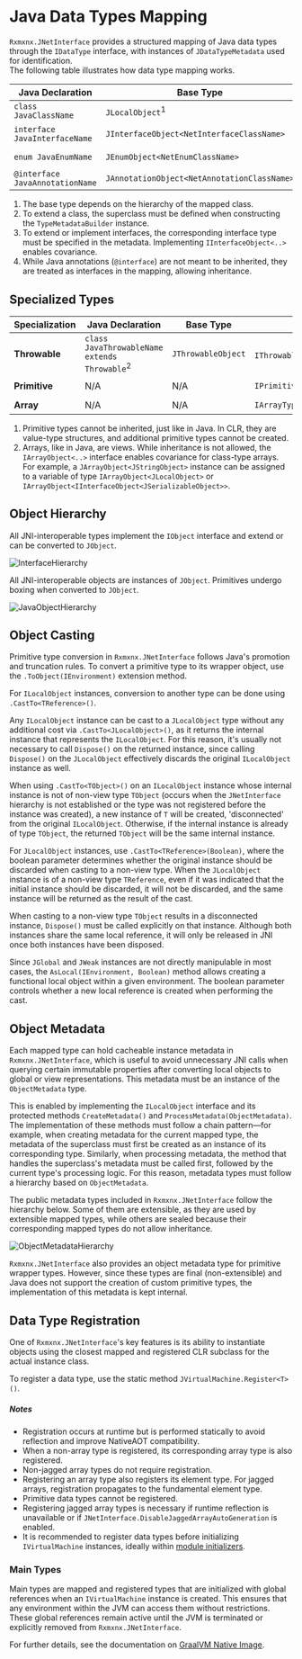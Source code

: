 # Java Data Types Mapping

`Rxmxnx.JNetInterface` provides a structured mapping of Java data types through the `IDataType` interface, with
instances of `JDataTypeMetadata` used for identification.  
The following table illustrates how data type mapping works.

| Java Declaration                | Base Type                                   | Interface                               | Metadata                                                                                    | Inheritance                                             |
|---------------------------------|---------------------------------------------|-----------------------------------------|---------------------------------------------------------------------------------------------|---------------------------------------------------------|
| `class JavaClassName`           | `JLocalObject`<sup>1</sup>                  | `IClassType<NetClassName>`              | `JClassTypeMetadata<NetClassName> { ClassName = package/JavaClassName }`                    | `: NetClassName`<sup>2</sup>                            |
| `interface JavaInterfaceName`   | `JInterfaceObject<NetInterfaceClassName>`   | `IInterfaceType<NetInterfaceClassName>` | `JInterfaceTypeMetadata<NetInterfaceClassName> { ClassName = package/JavaInterfaceName }`   | `: IInterfaceObject<NetInterfaceClassName>`<sup>3</sup> |
| `enum JavaEnumName`             | `JEnumObject<NetEnumClassName>`             | `IEnumType<NetEnumClassName>`           | `JEnumTypeMetadata<NetEnumClassName> { ClassName = package/JavaEnumName }`                  | N/A                                                     |
| `@interface JavaAnnotationName` | `JAnnotationObject<NetAnnotationClassName>` | `IInterfaceType<NetInterfaceClassName>` | `JInterfaceTypeMetadata<NetAnnotationClassName> { ClassName = package/JavaAnnotationName }` | N/A<sup>4</sup>                                         |

1. The base type depends on the hierarchy of the mapped class.
2. To extend a class, the superclass must be defined when constructing the `TypeMetadataBuilder` instance.
3. To extend or implement interfaces, the corresponding interface type must be specified in the metadata. Implementing
   `IInterfaceObject<..>` enables covariance.
4. While Java annotations (`@interface`) are not meant to be inherited, they are treated as interfaces in the mapping,
   allowing inheritance.

## Specialized Types

| Specialization | Java Declaration                                        | Base Type          | Interface                                           | Metadata                                               | Inheritance                           |
|----------------|---------------------------------------------------------|--------------------|-----------------------------------------------------|--------------------------------------------------------|---------------------------------------|
| **Throwable**  | `class JavaThrowableName extends Throwable`<sup>2</sup> | `JThrowableObject` | `IThrowableType<NetThrowableClassName>`<sup>2</sup> | `JThrowableTypeMetadata<NetThrowableClassName>`        | `: NetThrowableClassName`<sup>2</sup> |
| **Primitive**  | N/A                                                     | N/A                | `IPrimitiveType<..>`                                | `JPrimitiveType<..> { ClassName = JavaPrimitiveName }` | N/A<sup>1</sup>                       |
| **Array**      | N/A                                                     | N/A                | `IArrayType<JArrayObject<..>>`                      | `JArrayTypeMetadata`                                   | N/A<sup>2</sup>                       |

1. Primitive types cannot be inherited, just like in Java. In CLR, they are value-type structures, and additional
   primitive types cannot be created.
2. Arrays, like in Java, are views. While inheritance is not allowed, the `IArrayObject<..>` interface enables
   covariance for class-type arrays. For example, a `JArrayObject<JStringObject>` instance can be assigned to a variable
   of type `IArrayObject<JLocalObject>` or `IArrayObject<IInterfaceObject<JSerializableObject>>`.

## Object Hierarchy

All JNI-interoperable types implement the `IObject` interface and extend or can be converted to `JObject`.

![InterfaceHierarchy](https://github.com/user-attachments/assets/b7bc1605-ad6b-48fb-abf2-8e937a433809)

All JNI-interoperable objects are instances of `JObject`. Primitives undergo boxing when converted to `JObject`.

![JavaObjectHierarchy](https://github.com/user-attachments/assets/5957fc7d-2f3c-41cf-9cdf-be85939419c5)

## Object Casting

Primitive type conversion in `Rxmxnx.JNetInterface` follows Java's promotion and truncation rules. To convert a
primitive type to its wrapper object, use the `.ToObject(IEnvironment)` extension method.

For `ILocalObject` instances, conversion to another type can be done using `.CastTo<TReference>()`.

Any `ILocalObject` instance can be cast to a `JLocalObject` type without any additional cost via
`.CastTo<JLocalObject>()`, as it returns the internal instance that represents the `ILocalObject`. For this reason, it's
usually not necessary to call `Dispose()` on the returned instance, since calling `Dispose()` on the `JLocalObject`
effectively discards the original `ILocalObject` instance as well.

When using `.CastTo<TObject>()` on an `ILocalObject` instance whose internal instance is not of non-view type
`TObject` (occurs when the `JNetInterface` hierarchy is not established or the type was not registered before the
instance was created), a new instance of `T` will be created, 'disconnected' from the original `ILocalObject`.
Otherwise, if the internal instance is already of type `TObject`, the returned `TObject` will be the same internal
instance.

For `JLocalObject` instances, use `.CastTo<TReference>(Boolean)`, where the boolean parameter determines whether the
original instance should be discarded when casting to a non-view type. When the `JLocalObject` instance is of a non-view
type `TReference`, even if it was indicated that the initial instance should be discarded, it will not be discarded, and
the same instance will be returned as the result of the cast.

When casting to a non-view type `TObject` results in a disconnected instance, `Dispose()` must be called explicitly on
that instance. Although both instances share the same local reference, it will only be released in JNI once both
instances have been disposed.

Since `JGlobal` and `JWeak` instances are not directly manipulable in most cases, the `AsLocal(IEnvironment, Boolean)`
method allows creating a functional local object within a given environment. The boolean parameter controls whether a
new local reference is created when performing the cast.

## Object Metadata

Each mapped type can hold cacheable instance metadata in `Rxmxnx.JNetInterface`, which is useful to avoid unnecessary 
JNI calls when querying certain immutable properties after converting local objects to global or view representations. 
This metadata must be an instance of the `ObjectMetadata` type.

This is enabled by implementing the `ILocalObject` interface and its protected methods `CreateMetadata()` and
`ProcessMetadata(ObjectMetadata)`. The implementation of these methods must follow a chain pattern—for example, when
creating metadata for the current mapped type, the metadata of the superclass must first be created as an instance of
its corresponding type. Similarly, when processing metadata, the method that handles the superclass's metadata must be
called first, followed by the current type's processing logic.
For this reason, metadata types must follow a hierarchy based on `ObjectMetadata`.

The public metadata types included in `Rxmxnx.JNetInterface` follow the hierarchy below. Some of them are extensible, as 
they are used by extensible mapped types, while others are sealed because their corresponding mapped types do not allow 
inheritance.

![ObjectMetadataHierarchy](https://github.com/user-attachments/assets/318635b8-f810-41f4-8996-1fa098566feb)

`Rxmxnx.JNetInterface` also provides an object metadata type for primitive wrapper types. However, since these types are 
final (non-extensible) and Java does not support the creation of custom primitive types, the implementation of this 
metadata is kept internal.

## Data Type Registration

One of `Rxmxnx.JNetInterface`'s key features is its ability to instantiate objects using the closest mapped and
registered CLR subclass for the actual instance class.

To register a data type, use the static method `JVirtualMachine.Register<T>()`.

##### Notes

- Registration occurs at runtime but is performed statically to avoid reflection and improve NativeAOT compatibility.
- When a non-array type is registered, its corresponding array type is also registered.
- Non-jagged array types do not require registration.
- Registering an array type also registers its element type. For jagged arrays, registration propagates to the
  fundamental element type.
- Primitive data types cannot be registered.
- Registering jagged array types is necessary if runtime reflection is unavailable or if
  `JNetInterface.DisableJaggedArrayAutoGeneration` is enabled.
- It is recommended to register data types before initializing `IVirtualMachine` instances, ideally
  within [module initializers](https://github.com/dotnet/runtime/blob/main/docs/design/specs/Ecma-335-Augments.md#module-initializer).

### Main Types

Main types are mapped and registered types that are initialized with global references when an `IVirtualMachine`
instance is created. This ensures that any environment within the JVM can access them without restrictions. These global
references remain active until the JVM is terminated or explicitly removed from `Rxmxnx.JNetInterface`.

For further details, see the documentation on [GraalVM Native Image](../native-image/README.md).  
